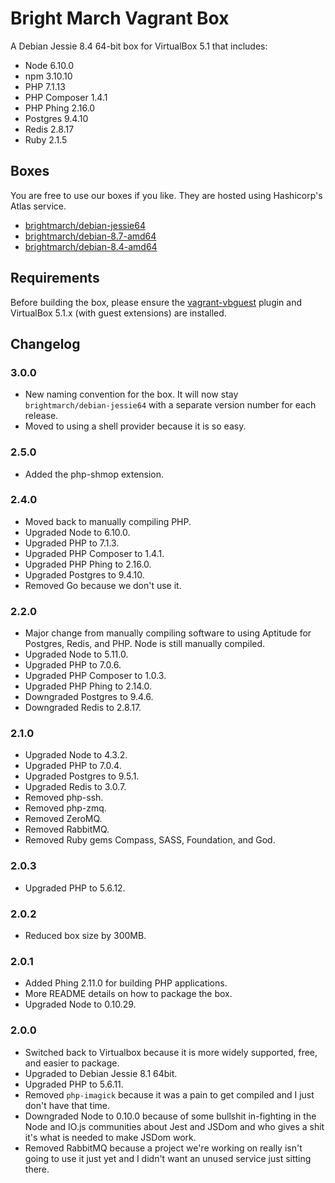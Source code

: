 # Bright March Vagrant Box
A Debian Jessie 8.4 64-bit box for VirtualBox 5.1 that includes:

* Node 6.10.0
* npm 3.10.10
* PHP 7.1.13
* PHP Composer 1.4.1
* PHP Phing 2.16.0
* Postgres 9.4.10
* Redis 2.8.17
* Ruby 2.1.5

## Boxes
You are free to use our boxes if you like. They are hosted using Hashicorp's Atlas service.

* [brightmarch/debian-jessie64](https://atlas.hashicorp.com/brightmarch/boxes/debian-jessie64)
* [brightmarch/debian-8.7-amd64](https://atlas.hashicorp.com/brightmarch/boxes/debian-8.7-amd64)
* [brightmarch/debian-8.4-amd64](https://atlas.hashicorp.com/brightmarch/boxes/debian-8.4-amd64)

## Requirements
Before building the box, please ensure the [vagrant-vbguest](https://github.com/dotless-de/vagrant-vbguest) plugin and VirtualBox 5.1.x (with guest extensions) are installed.

## Changelog

### 3.0.0
* New naming convention for the box. It will now stay `brightmarch/debian-jessie64` with a separate version number for each release.
* Moved to using a shell provider because it is so easy.

### 2.5.0
* Added the php-shmop extension.

### 2.4.0
* Moved back to manually compiling PHP.
* Upgraded Node to 6.10.0.
* Upgraded PHP to 7.1.3.
* Upgraded PHP Composer to 1.4.1.
* Upgraded PHP Phing to 2.16.0.
* Upgraded Postgres to 9.4.10.
* Removed Go because we don't use it.

### 2.2.0
* Major change from manually compiling software to using Aptitude for Postgres, Redis, and PHP. Node is still manually compiled.
* Upgraded Node to 5.11.0.
* Upgraded PHP to 7.0.6.
* Upgraded PHP Composer to 1.0.3.
* Upgraded PHP Phing to 2.14.0.
* Downgraded Postgres to 9.4.6.
* Downgraded Redis to 2.8.17.

### 2.1.0
* Upgraded Node to 4.3.2.
* Upgraded PHP to 7.0.4.
* Upgraded Postgres to 9.5.1.
* Upgraded Redis to 3.0.7.
* Removed php-ssh.
* Removed php-zmq.
* Removed ZeroMQ.
* Removed RabbitMQ.
* Removed Ruby gems Compass, SASS, Foundation, and God.

### 2.0.3
* Upgraded PHP to 5.6.12.

### 2.0.2
* Reduced box size by 300MB.

### 2.0.1
* Added Phing 2.11.0 for building PHP applications.
* More README details on how to package the box.
* Upgraded Node to 0.10.29.

### 2.0.0
* Switched back to Virtualbox because it is more widely supported, free, and easier to package.
* Upgraded to Debian Jessie 8.1 64bit.
* Upgraded PHP to 5.6.11.
* Removed `php-imagick` because it was a pain to get compiled and I just don't have that time.
* Downgraded Node to 0.10.0 because of some bullshit in-fighting in the Node and IO.js communities about Jest and JSDom and who gives a shit it's what is needed to make JSDom work. 
* Removed RabbitMQ because a project we're working on really isn't going to use it just yet and I didn't want an unused service just sitting there.
